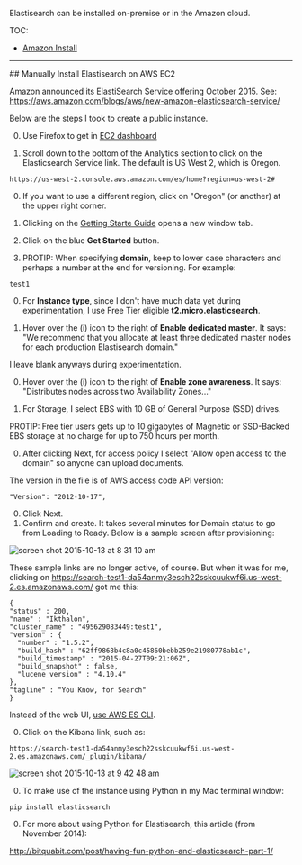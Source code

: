 Elastisearch can be installed on-premise or in the Amazon cloud.

TOC:
* <a href="#ManualAmazonInstall">
  Amazon Install</a>

<hr />

<a name="ManualAmazonInstall">
## Manually Install Elastisearch on AWS EC2</a>

Amazon announced its ElastiSearch Service offering October 2015. See:
<a target="_blank" href="https://aws.amazon.com/blogs/aws/new-amazon-elasticsearch-service/">
https://aws.amazon.com/blogs/aws/new-amazon-elasticsearch-service/</a>

Below are the steps I took to create a public instance.

0. Use Firefox to get in <a target="_blank" href="">EC2 dashboard</a>

0. Scroll down to the bottom of the Analytics section to 
  click on the Elasticsearch Service link. 
The default is US West 2, which is Oregon.

  ```
https://us-west-2.console.aws.amazon.com/es/home?region=us-west-2#
  ```

0. If you want to use a different region, click on "Oregon" (or another) at the upper right corner.
  
0. Clicking on the <a target="_blank" href="http://docs.aws.amazon.com/elasticsearch-service/latest/developerguide/es-gsg.html">
   Getting Starte Guide</a> opens a new window tab.

0. Click on the blue **Get Started** button.

0. PROTIP: When specifying **domain**, keep to lower case characters and perhaps a number at the end for versioning.
   For example:
 
  ```
  test1
  ```

0. For **Instance type**, since I don't have much data yet during experimentation, 
  I use Free Tier eligible **t2.micro.elasticsearch**.

0. Hover over the (i) icon to the right of **Enable dedicated master**. It says:
   "We recommend that you allocate at least three dedicated master nodes for each production Elastisearch domain."

  I leave blank anyways during experimentation.

0. Hover over the (i) icon to the right of **Enable zone awareness**. It says:
   "Distributes nodes across two Availability Zones..."

0. For Storage, I select EBS with 10 GB of General Purpose (SSD) drives.

  PROTIP: Free tier users gets up to 10 gigabytes of Magnetic or SSD-Backed EBS storage at no charge
  for up to 750 hours per month.

0. After clicking Next, for access policy I select "Allow open access to the domain"
   so anyone can upload documents.

  The version in the file is of AWS access code API version:
  
  ```
  "Version": "2012-10-17",
  ```
  
0. Click Next.
0. Confirm and create. It takes several minutes for Domain status to go from Loading to Ready.
   Below is a sample screen after provisioning:

  <img alt="screen shot 2015-10-13 at 8 31 10 am" src="https://cloud.githubusercontent.com/assets/300046/10459540/d9dc2a2e-7184-11e5-9cbd-d78ac15fb296.png">

  These sample links are no longer active, of course.
  But when it was for me, clicking on https://search-test1-da54anmy3esch22sskcuukwf6i.us-west-2.es.amazonaws.com/
  got me this:
  
  ```
  {
  "status" : 200,
  "name" : "Ikthalon",
  "cluster_name" : "495629083449:test1",
  "version" : {
    "number" : "1.5.2",
    "build_hash" : "62ff9868b4c8a0c45860bebb259e21980778ab1c",
    "build_timestamp" : "2015-04-27T09:21:06Z",
    "build_snapshot" : false,
    "lucene_version" : "4.10.4"
  },
  "tagline" : "You Know, for Search"
}
  ```
  
  Instead of the web UI,
  <a target="_blank" href="http://docs.aws.amazon.com/elasticsearch-service/latest/developerguide/es-gsg-create-domain.html">
  use AWS ES CLI</a>.
  
0. Click on the Kibana link, such as:
 
  ```
  https://search-test1-da54anmy3esch22sskcuukwf6i.us-west-2.es.amazonaws.com/_plugin/kibana/
  ```
  
  <img alt="screen shot 2015-10-13 at 9 42 48 am" src="https://cloud.githubusercontent.com/assets/300046/10461630/12096628-718f-11e5-808b-5b3e2eee0751.png">
  
0. To make use of the instance using Python in my Mac terminal window:
 
  ```
  pip install elasticsearch
  ```
  
0. For more about using Python for Elastisearch, this article (from November 2014):
  
  http://bitquabit.com/post/having-fun-python-and-elasticsearch-part-1/

